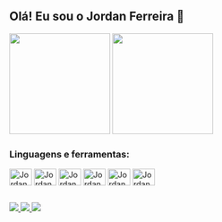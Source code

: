 ## Olá! Eu sou o Jordan Ferreira 👏

<div>
  <img height="180" src="https://github-readme-stats.vercel.app/api?username=jordanferreiraa&show_icons=true&theme=gotham" />
  <img height="180" src="https://github-readme-stats.vercel.app/api/top-langs/?username=jordanferreiraa&layout=compact&theme=gotham" />
</div>

### Linguagens e ferramentas:

<div style="display: inline_block">
  <img align="center" alt="Jordan-JS" height="30" width="40" src="https://cdn.jsdelivr.net/gh/devicons/devicon/icons/javascript/javascript-original.svg" />
  <img align="center" alt="Jordan-TS" height="30" width="40" src="https://cdn.jsdelivr.net/gh/devicons/devicon/icons/typescript/typescript-original.svg" />
  <img align="center" alt="Jordan-HTML" height="30" width="40" src="https://cdn.jsdelivr.net/gh/devicons/devicon/icons/html5/html5-original.svg" />
  <img align="center" alt="Jordan-CSS" height="30" width="40" src="https://cdn.jsdelivr.net/gh/devicons/devicon/icons/css3/css3-original.svg" />
  <img align="center" alt="Jordan-PY" height="30" width="40" src="https://cdn.jsdelivr.net/gh/devicons/devicon/icons/python/python-original.svg" />
  <img align="center" alt="Jordan-JAVA" height="30" width="40" src="https://cdn.jsdelivr.net/gh/devicons/devicon/icons/java/java-original.svg" />
</div>

##

<div>
  <a href="https://www.linkedin.com/in/jordan-ferreira-sousa/" target="_blank">
    <img src="https://img.shields.io/badge/LinkedIn-0077B5?style=for-the-badge&logo=linkedin&logoColor=white" target="_blank"/>
  </a>
  <a href="https://www.instagram.com/jordanferreirae/" target="_blank">
    <img src="https://img.shields.io/badge/Instagram-E4405F?style=for-the-badge&logo=instagram&logoColor=white" target="_blank"/>
  </a>
  <a href="mailto:jordanferreira69@gmail.com" target="_blank">
    <img src="https://img.shields.io/badge/Gmail-D14836?style=for-the-badge&logo=gmail&logoColor=white" target="_blank"/>
  </a>
</div>
